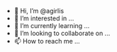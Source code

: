 - 👋 Hi, I’m @agirlis
- 👀 I’m interested in ...
- 🌱 I’m currently learning ...
- 💞️ I’m looking to collaborate on ...
- 📫 How to reach me ...

<!---
agirlis/agirlis is a ✨ special ✨ repository because its `README.md` (this file) appears on your GitHub profile.
You can click the Preview link to take a look at your changes.
--->
